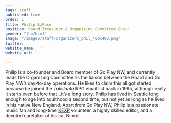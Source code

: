 ```yaml
---
tags: staff
published: true
order: 1
title: Philip LaRose
position: Board Treasurer & Organizing Committee Chair
gender: "(he/him)"
image: "/images/staff/organizers_phil_400x400.png"
twitter: 
website_name: ''
website_url: ''

---
```

Philip is a co-founder and Board member of Go Play NW, and currently leads the Organizing Committee as the liaison between the Board and Go Play NW’s day-to-day operations. He likes to claim this all got started because he joined the *Talislanta* RPG email list back in 1995, although really it starts even before that...it’s a long story. Philip has lived in Seattle long enough to age into adulthood a second time, but not yet as long as he lived in his native New England. Apart from Go Play NW, Philip is a passionate music fan and long-time [KEXP](https://www.kexp.org/) volunteer, a highly skilled editor, and a devoted caretaker of his cat Nimiel